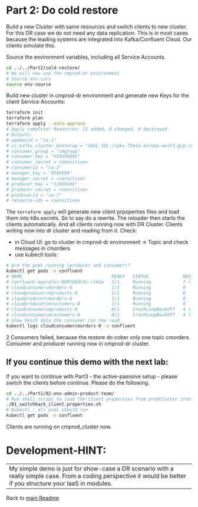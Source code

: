 # Part 2: Do cold restore

Build a new  Cluster with same resources and switch clients to new cluster. For this DR case we do not need any data replication. This is in most cases because the leading systems are integrated into Kafka/Confluent Cloud. Our clients simulate this.

Source the environment variables, including all Service Accounts.
```bash
cd ../../Part2/cold-restore/
# We will now use the cmprod-dr environment 
# Source env-cars
source env-source
```

Build new cluster in cmprod-dr environment and generate new Keys for the client Service Accounts:

```bash
terraform init
terraform plan
terraform apply --auto-approve
# Apply complete! Resources: 11 added, 0 changed, 0 destroyed.
# Outputs:
# appmanid = "sa-1"
# cc_kafka_cluster_bootsrap = "SASL_SSL://pkc-75m1o.europe-west3.gcp.confluent.cloud:9092"
# consumer_group = "cmgroup"
# consumer_key = "X5XXXXXXX"
# consumer_secret = <sensitive>
# consumerid = "sa-2"
# manager_key = "45XXXXX"
# manager_secret = <sensitive>
# producer_key = "JJXXXXXX"
# producer_secret = <sensitive>
# producerid = "sa-3"
# resource-ids = <sensitive>
``` 

The `terraform apply` will generate new client prpoperties files and load them into k8s secrets. So to say do a rewrite. The reloader then starts the clients automatically. And all clients running now with DR Cluster.
Clients writing now into dr cluster and reading from it.
Check: 

* in Cloud UI: go to cluster in cmprod-dr environment -> Topic and check messages in cmorders
* use kubectl tools:

```bash
# Are the pods running (producer and consumer)?
kubectl get pods -n confluent
# NAME                                  READY   STATUS             RESTARTS      AGE
# confluent-operator-6b9f68dc5c-rl62w   1/1     Running            7 (19h ago)   64d
# cloudconsumercmorders-0               1/1     Running            0             2m40s
# cloudproducercmproducts-0             1/1     Running            0             2m10s
# cloudproducercmorders-0               1/1     Running            0             2m10s
# cloudproducercmcustomers-0            1/1     Running            0             2m10s
# cloudconsumercmproducts-0             0/1     CrashLoopBackOff   4 (18s ago)   2m39s
# cloudconsumercmcustomers-0            0/1     CrashLoopBackOff   4 (16s ago)   2m40s
# Show heich data the consumer can now read
kubectl logs cloudconsumercmorders-0 -n confluent
``` 

2 Consumers failed, because the restore do cober only one topic cmorders.
Consumer and producer running now in cmprod-dr cluster.

## If you continue this demo with the next lab:

If you want to continue with Part3 - the active-passsive setup - please switch the clients before continue. 
Please do the following.
```bash
cd ../../Part1/02-env-admin-product-team/
# Run shell script to load the client properties from prodcluster into k8s secrets.
./01_switchback_client.properties.sh 
# Kubectl : all pods should run
kubectl get pods -n confluent
``` 

Clients are running on cmprod_cluster now.

# Development-HINT:
<table><tr><td>My simple demo is just for show-case a DR scenario with a really simple case. From a coding perspective it would be better if you structure your IaaS in modules.</td></tr></table>

Back to [main Readme](ReadMe.md)